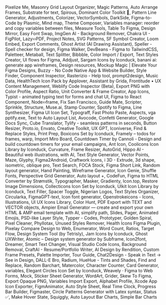 Pixelize Me, Masonry Grid Layout Organizer, Magic Patterns, Auto Arrange Frames, Substrate for text, Spirous, Dominant Color Toolkit 🎨, Pattern Line Generator, Adjustments, Colorizer, VectorSymbols, DarkSide, Figma-to-Code by Plasmic, Mind map, Theme Composer, Variables manager: reorder and copy variables between files, Measure Tools, Table To Figma, Design Mirror, Easy Font Swap, ImgGen AI - Background Remover, Chakra UI - FigPilot, Lazy››PDF, Project Notes, SVG Patterns, SF Symbol Creator, Loom Embed, Export Comments, Ghost Artist (AI Drawing Assistant), Speller - Spell checker for design, Figma Walker, DevBeans - Figma to TailwindCSS, Paletteer, Metaball, Text Splitter, Bibbble, Color Import / Export, Text Styles Creator, UI flows for Figma, Addjust, Sargam Icons by Iconduck, banani ai: generate app wireframes, Design resources, Mockup Magic | Elevate Your Figma Designs, Buzzy - No Code Native App & Website Builder, Style Finder, Component Inspector, Rasterizio - Help tool, prompt2design, Music Data, HealthTech Icon Pack by Applover, Assistant by Grida, Frontitude • UX Content Management, Weblify Code Inspector (Beta), Export PNG with Color Profile, Aspect Ratio, Unit Converter & Frame Creator, App Icons, Typist - animated typing text for forms and chat UI, Figma to React Component, Node››frame, Fix San Francisco, Guide Mate, Scripter, Sprinkle, Structure, Muse.ai, Stamp Counter, Spotify to Figma, Line Synthesizer, Figma UI Icon Set, Typograff, Fast Photo Paste, Aspects, vga pptify.exe, Text to Auto Layout List, Avocode, Confetti Generator, Google Docs Sync, Cube Translator, Tylify - seamless patterns in seconds, Button Resizer, Proto.io, Envato, Creative Toolkit, UX GPT, Iconiverse, Find & Replace Styles, Print Prep, Boxicons Set by Iconduck, Framely – todos for frames, warp, Import Miro Board, Countdown Timer by Cannoli - Design and build countdown timers for your email campaigns, Ant Icon, Coolicons Icon Library by Iconduck, Curvature, Frame Resizer, AutoGrid, Hippo AI - Beautiful web illustrations, with AI, Text Style Generator, Vector Points, Maze, Glyphy, Figma2Android, Craftwork Icons, i 3D - Extrude, 3d shape, isometric, oblique pro, Text Search, FOCA Stock, Figma Short Link, Random layout generator, Hand Painting, Wireframe Generator, Icon Genie, Shuffle Fonts, Perspective Grid Generator, Auto layout +, CodeFun, Figma to HTML Converter by Strømstik, Typographer, Masker, Gradienty, Icon.top, Restore Image Dimensions, Collecticons Icon Set by Iconduck, UIkit Icon Library by Iconduck, Text Filler, Spacer Toggle, Nigerian Logos, Text Styles Organizer, Circularka, FigmaGPT-text, Icon font generator, Openstrokeicons - Icons, Illustrations, UI UX Icons Library, Color Hunt, PDF Export with TEXT and VECTOR objects, Ampier Email Generator — create and export your own HTML & AMP email template with AI, simplify path, Slides, Pager, Animated Emojis, PSD-like Layer Style, Typper - Codes, Prototyper, Golden Spiral, Pixel Cleaner, Phyllotax, Unused Styles Remover, Health Icons Figma Plugin, Pixelay Compare Design to Web, Enumerator, Word Count, Ratios, Target Flow, Design System Tool (by Tetrisly), Jam Icons by Iconduck, Ghost UXWriter, Atomic – Design system generator by Subframe, Icon2font, Dreamer, Smart Text Changer, Visual Studio Code Icons, Background Removal, CraftAI - Resume/Portfolio Writer, AI Design by Rendition, Custom Frame Presets, Palette Importer, Tour Guide, Chat2Design - Speak in Text -> See in Design, DALL-E Bro, Radium, HueHue - Tints and Shades, Find and Replace, Random Barchart, Matercolor, Character Counter, Card Generator, variables, Elegant Circles Icon Set by Iconduck, Weavely · Figma to Web Forms, Mock, Sticker Sheet Generator, WordArt, Grider, Skew To Figma, Export Opaque PNG, Variables Import Export, Alphabet Profile, Xcode App Icon Exporter, FigmAnimator, Auto Style Sheet, Real Time Clock, Progress Bar Builder, Figmaster, Circle Patterns Generator with Latex syntax, Status ✅, Make Hover State, Squiggly, Auto Layout Bar Charts, Simple Bar Charts
